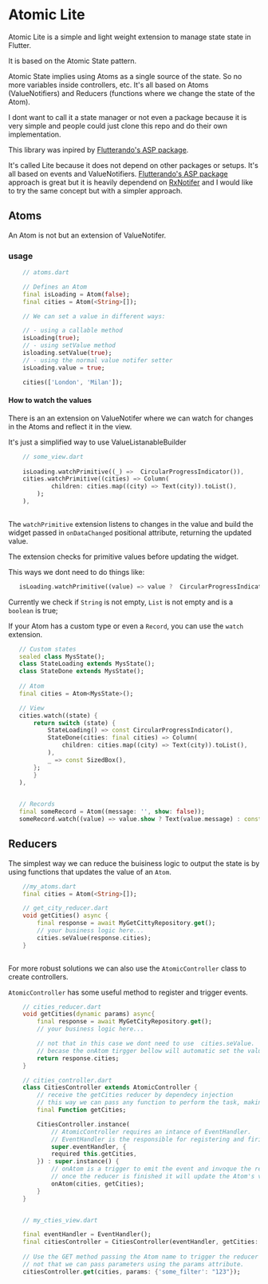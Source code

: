 
# Atomic Lite
Atomic Lite is a simple and light weight extension to manage state state in Flutter. 

It is based on the Atomic State pattern. 

Atomic State implies using Atoms as a single source of the state. So no more variables inside controllers, etc.
It's all based on Atoms (ValueNotifiers) and Reducers (functions where we change the state of the Atom).

I dont want to call it a state manager or not even a package because it is very simple and  people could just clone this repo and do their own implementation.

This library was inpired by [Flutterando's ASP package](https://github.com/Flutterando/asp).

It's called Lite because it does not depend on other packages or setups. It's all based on events and ValueNotifiers.
[Flutterando's ASP package](https://github.com/Flutterando/asp) approach is great but it is heavily dependend on [RxNotifer](https://github.com/Flutterando/rx_notifier) and I would like to try the same concept but with a simpler approach.

## Atoms
An Atom is not but an extension of ValueNotifer.


### usage
```dart 
    // atoms.dart

    // Defines an Atom
    final isLoading = Atom(false);
    final cities = Atom(<String>[]);

    // We can set a value in different ways:

    // - using a callable method
    isLoading(true);
    // - using setValue method
    isloading.setValue(true);
    // - using the normal value notifer setter
    isLoading.value = true;

    cities(['London', 'Milan']);

```
#### How to watch the values
There is an an extension on ValueNotifer where we can watch for changes in the Atoms and reflect it in the view.

It's just a simplified way to use ValueListanableBuilder

```dart
    // some_view.dart
    
    isLoading.watchPrimitive((_) =>  CircularProgressIndicator()),
    cities.watchPrimitive((cities) => Column(
            children: cities.map((city) => Text(city)).toList(),
        );
    ),
    
```
 The `watchPrimitive` extension listens to changes in the value and build the widget passed in `onDataChanged` positional attribute, returning the updated value.

 The extension checks for primitive values before updating the widget.

 This ways we dont need to do things like:
 ```dart
    isLoading.watchPrimitive((value) => value ?  CircularProgressIndicator() : SizedBox()),
 ```
 Currently we check if `String` is not empty, `List` is not empty and is a `boolean` is true;

 If your Atom has a custom type or even a `Record`, you can use the  `watch` extension.
 ```dart
    // Custom states
    sealed class MysState();
    class StateLoading extends MysState();
    class StateDone extends MysState();
    
    // Atom
    final cities = Atom<MysState>();

    // View
    cities.watch((state) {
        return switch (state) {
            StateLoading() => const CircularProgressIndicator(),
            StateDone(cities: final cities) => Column(
                children: cities.map((city) => Text(city)).toList(),
            ),
            _ => const SizedBox(),
        };
        }
    ),
   

    // Records
    final someRecord = Atom((message: '', show: false));
    someRecord.watch((value) => value.show ? Text(value.message) : const SizedBox()),
 ```

## Reducers
The simplest way we can reduce the buisiness logic to output the state is by using functions that updates the value of an `Atom`.

```dart
    //my_atoms.dart
    final cities = Atom(<String>[]);

    // get_city_reducer.dart
    void getCities() async {
        final response = await MyGetCittyRepository.get();
        // your business logic here...
        cities.seValue(response.cities);
    }
    
```

For more robust solutions we can also use the `AtomicController` class to create controllers.

`AtomicController` has some useful method to register and trigger events.

```dart
    // cities_reducer.dart
    void getCities(dynamic params) async{
        final response = await MyGetCityRepository.get();
        // your business logic here...

        // not that in this case we dont need to use  cities.seValue.
        // becase the onAtom tirgger bellow will automatic set the value of cities to the returned data.
        return response.cities;
    }

    // cities_controller.dart
    class CitiesController extends AtomicController {
        // receive the getCities reducer by dependecy injection
        // this way we can pass any function to perform the task, making it easy to test.
        final Function getCities;

        CitiesController.instance(
            // AtomicController requires an intance of EventHandler. 
            // EventHandler is the responsible for registering and firing events.
            super.eventHandler, {
            required this.getCities,
        }) : super.instance() {
            // onAtom is a trigger to emit the event and invoque the registered reducer.
            // once the reducer is finished it will update the Atom's value with the returned data.
            onAtom(cities, getCities);
        }
    }


    // my_cties_view.dart

    final eventHandler = EventHandler();
    final citiesController = CitiesController(eventHandler, getCities: getCitiesFromMock);
    
    // Use the GET method passing the Atom name to trigger the reducer registered above.
    // not that we can pass parameters using the params attribute.
    citiesController.get(cities, params: {'some_filter': "123"});

```